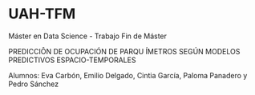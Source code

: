 # UAH-TFM

Máster en Data Science - Trabajo Fin de Máster

PREDICCIÔN DE OCUPACIÓN DE PARQU ́ÍMETROS SEGÚN MODELOS PREDICTIVOS ESPACIO-TEMPORALES

Alumnos: Eva Carbón, Emilio Delgado, Cintia García, Paloma Panadero y Pedro Sánchez
